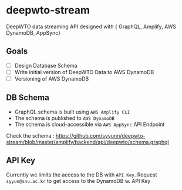 # deepwto-stream
DeepWTO data streaming API designed with { GraphQL, Amplify, AWS DynamoDB, AppSync}

## Goals
- [ ] Design Database Schema
- [ ] Write initial version of DeepWTO Data to AWS DynamoDB
- [ ] Versioning of AWS DynamoDB

## DB Schema
  - GraphQL schema is built using `AWS Amplify CLI` 
  - The schema is published to `AWS DynamoDB` 
  - The schema is cloud-accessible via `AWS AppSync` API Endpoint

Check the schema :
https://github.com/syyunn/deepwto-stream/blob/master/amplify/backend/api/deepwto/schema.graphql

## API Key
Currently we limits the access to the DB with `API Key`. Request `syyun@snu.ac.kr` to get access to the DynamoDB w. API Key
